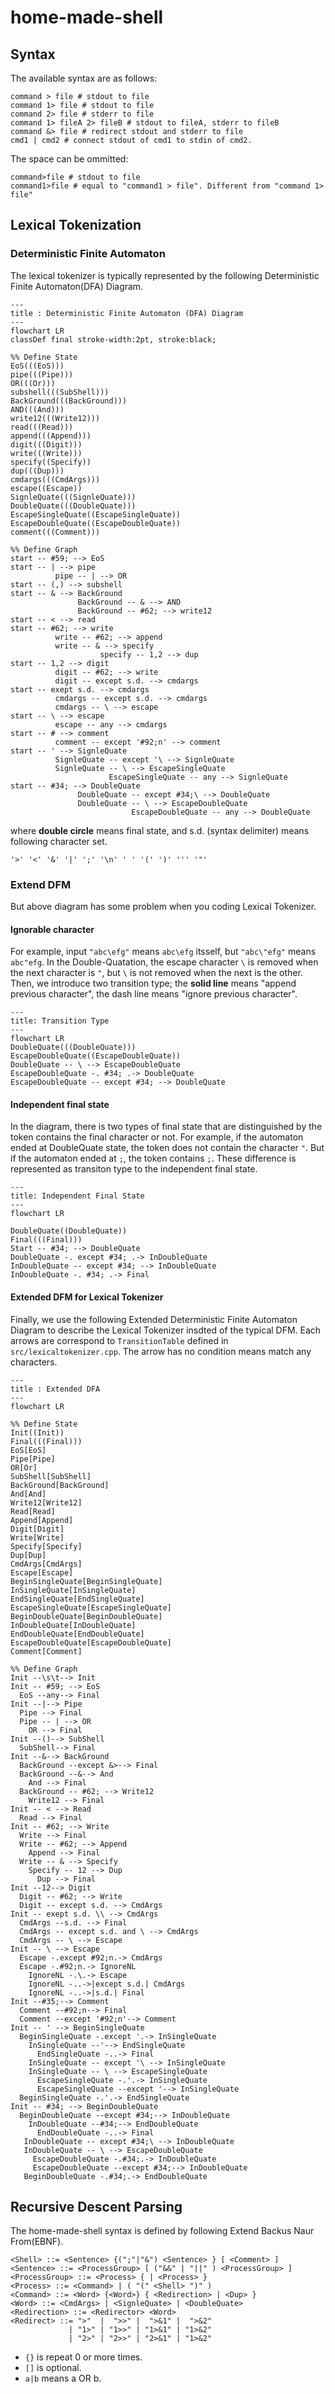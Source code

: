 # home-made-shell

## Syntax

The available syntax are as follows:

```
command > file # stdout to file
command 1> file # stdout to file
command 2> file # stderr to file
command 1> fileA 2> fileB # stdout to fileA, stderr to fileB
command &> file # redirect stdout and stderr to file
cmd1 | cmd2 # connect stdout of cmd1 to stdin of cmd2.
```

The space can be ommitted:
```
command>file # stdout to file
command1>file # equal to "command1 > file". Different from "command 1> file"
```

## Lexical Tokenization

### Deterministic Finite Automaton

The lexical tokenizer is typically represented by the following Deterministic Finite Automaton(DFA) Diagram.

```mermaid
---
title : Deterministic Finite Automaton (DFA) Diagram
---
flowchart LR
classDef final stroke-width:2pt, stroke:black;

%% Define State
EoS(((EoS)))
pipe(((Pipe)))
OR(((Or)))
subshell(((SubShell)))
BackGround(((BackGround)))
AND(((And)))
write12(((Write12)))
read(((Read)))
append(((Append)))
digit(((Digit)))
write(((Write)))
specify((Specify))
dup(((Dup)))
cmdargs(((CmdArgs)))
escape((Escape))
SignleQuate(((SignleQuate)))
DoubleQuate(((DoubleQuate)))
EscapeSingleQuate((EscapeSingleQuate))
EscapeDoubleQuate((EscapeDoubleQuate))
comment(((Comment)))

%% Define Graph
start -- #59; --> EoS
start -- | --> pipe
          pipe -- | --> OR
start -- (,) --> subshell
start -- & --> BackGround
               BackGround -- & --> AND
               BackGround -- #62; --> write12
start -- < --> read
start -- #62; --> write
          write -- #62; --> append
          write -- & --> specify
                    specify -- 1,2 --> dup
start -- 1,2 --> digit
          digit -- #62; --> write
          digit -- except s.d. --> cmdargs
start -- exept s.d. --> cmdargs
          cmdargs -- except s.d. --> cmdargs
          cmdargs -- \ --> escape
start -- \ --> escape
          escape -- any --> cmdargs
start -- # --> comment
          comment -- except '#92;n' --> comment
start -- ' --> SignleQuate
          SignleQuate -- except '\ --> SignleQuate
          SignleQuate -- \ --> EscapeSingleQuate
                      EscapeSingleQuate -- any --> SignleQuate
start -- #34; --> DoubleQuate
               DoubleQuate -- except #34;\ --> DoubleQuate
               DoubleQuate -- \ --> EscapeDoubleQuate
                           EscapeDoubleQuate -- any --> DoubleQuate

```

where **double circle** means final state, and s.d. (syntax delimiter) means following character set.

```
'>' '<' '&' '|' ';' '\n' ' ' '(' ')' ''' '"'
```

### Extend DFM

But above diagram has some problem when you coding Lexical Tokenizer.

#### Ignorable character

For example, input `"abc\efg"` means `abc\efg` itsself, but `"abc\"efg"` means `abc"efg`. In the Double-Quatation, the escape character `\` is removed when the next character is `"`, but `\` is not removed when the next is the other.
Then, we introduce two transition type; the **solid line** means "append previous character", the dash line means "ignore previous character".

```mermaid
---
title: Transition Type
---
flowchart LR
DoubleQuate(((DoubleQuate)))
EscapeDoubleQuate((EscapeDoubleQuate))
DoubleQuate -- \ --> EscapeDoubleQuate
EscapeDoubleQuate -. #34; .-> DoubleQuate
EscapeDoubleQuate -- except #34; --> DoubleQuate

```

#### Independent final state

In the diagram, there is two types of final state that are distinguished by the token contains the final character or not.
For example, if the automaton ended at DoubleQuate state, the token does not contain the character `"`. But if the automaton ended at `;`, the token contains `;`.
These difference is represented as transiton type to the independent final state.

```mermaid
---
title: Independent Final State
---
flowchart LR

DoubleQuate((DoubleQuate))
Final(((Final)))
Start -- #34; --> DoubleQuate
DoubleQuate -. except #34; .-> InDoubleQuate
InDoubleQuate -- except #34; --> InDoubleQuate
InDoubleQuate -. #34; .-> Final

```

#### Extended DFM for Lexical Tokenizer

Finally, we use the following Extended Deterministic Finite Automaton Diagram to describe the Lexical Tokenizer insdted of the typical DFM.
Each arrows are correspond to `TransitionTable` defined in `src/lexicaltokenizer.cpp`. The arrow has no condition means match any characters.

```mermaid
---
title : Extended DFA
---
flowchart LR

%% Define State
Init((Init))
Final(((Final)))
EoS[EoS]
Pipe[Pipe]
OR[Or]
SubShell[SubShell]
BackGround[BackGround]
And[And]
Write12[Write12]
Read[Read]
Append[Append]
Digit[Digit]
Write[Write]
Specify[Specify]
Dup[Dup]
CmdArgs[CmdArgs]
Escape[Escape]
BeginSingleQuate[BeginSingleQuate]
InSingleQuate[InSingleQuate]
EndSingleQuate[EndSingleQuate]
EscapeSingleQuate[EscapeSingleQuate]
BeginDoubleQuate[BeginDoubleQuate]
InDoubleQuate[InDoubleQuate]
EndDoubleQuate[EndDoubleQuate]
EscapeDoubleQuate[EscapeDoubleQuate]
Comment[Comment]

%% Define Graph
Init --\s\t--> Init
Init -- #59; --> EoS
  EoS --any--> Final
Init --|--> Pipe
  Pipe --> Final
  Pipe -- | --> OR
    OR --> Final
Init --()--> SubShell
  SubShell--> Final
Init --&--> BackGround
  BackGround --except &>--> Final
  BackGround --&--> And
    And --> Final
  BackGround -- #62; --> Write12
    Write12 --> Final
Init -- < --> Read
  Read --> Final
Init -- #62; --> Write
  Write --> Final
  Write -- #62; --> Append
    Append --> Final
  Write -- & --> Specify
    Specify -- 12 --> Dup
      Dup --> Final
Init --12--> Digit
  Digit -- #62; --> Write
  Digit -- except s.d. --> CmdArgs
Init -- exept s.d. \\ --> CmdArgs
  CmdArgs --s.d. --> Final
  CmdArgs -- except s.d. and \ --> CmdArgs
  CmdArgs -- \ --> Escape
Init -- \ --> Escape
  Escape -.except #92;n.-> CmdArgs
  Escape -.#92;n.-> IgnoreNL
    IgnoreNL -.\.-> Escape
    IgnoreNL -..->|except s.d.| CmdArgs
    IgnoreNL -..->|s.d.| Final
Init --#35;--> Comment
  Comment --#92;n--> Final
  Comment --except '#92;n'--> Comment
Init -- ' --> BeginSingleQuate
  BeginSingleQuate -.except '.-> InSingleQuate
    InSingleQuate --'--> EndSingleQuate
      EndSingleQuate -..-> Final
    InSingleQuate -- except '\ --> InSingleQuate
    InSingleQuate -- \ --> EscapeSingleQuate
      EscapeSingleQuate -.'.-> InSingleQuate
      EscapeSingleQuate --except '--> InSingleQuate
  BeginSingleQuate -.'.-> EndSingleQuate
Init -- #34; --> BeginDoubleQuate
  BeginDoubleQuate --except #34;--> InDoubleQuate
    InDoubleQuate --#34;--> EndDoubleQuate
      EndDoubleQuate -..-> Final
   InDoubleQuate -- except #34;\ --> InDoubleQuate
   InDoubleQuate -- \ --> EscapeDoubleQuate
     EscapeDoubleQuate -.#34;.-> InDoubleQuate
     EscapeDoubleQuate --except #34;--> InDoubleQuate
   BeginDoubleQuate -.#34;.-> EndDoubleQuate
```

## Recursive Descent Parsing

The home-made-shell syntax is defined by following Extend Backus Naur From(EBNF).

```EBNF
<Shell> ::= <Sentence> {(";"|"&") <Sentence> } [ <Comment> ]
<Sentence> ::= <ProcessGroup> [ ("&&" | "||" ) <ProcessGroup> ]
<ProcessGroup> ::= <Process> { | <Process> }
<Process> ::= <Command> | ( "(" <Shell> ")" )
<Command> ::= <Word> {<Word>} { <Redirection> | <Dup> }
<Word> ::= <CmdArgs> | <SignleQuate> | <DoubleQuate>
<Redirection> ::= <Redirector> <Word>
<Redirect> ::= ">"  |  ">>" |  ">&1" |  ">&2"
             | "1>" | "1>>" | "1>&1" | "1>&2"
             | "2>" | "2>>" | "2>&1" | "1>&2"
```

* `{}` is repeat 0 or more times.
* `[]` is optional.
* `a|b` means a OR b.

